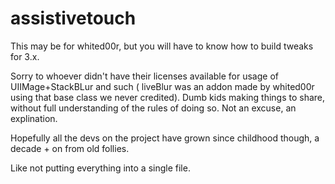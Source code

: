 # assistivetouch
 
This may be for whited00r, but you will have to know how to build tweaks for 3.x. 

Sorry to whoever didn't have their licenses available for usage of UIIMage+StackBLur and such ( liveBlur was an addon made by whited00r using that base class we never credited).
Dumb kids making things to share, without full understanding of the rules of doing so. Not an excuse, an explination. 

Hopefully all the devs on the project have grown since childhood though, a decade + on from old follies. 


Like not putting everything into a single file. 